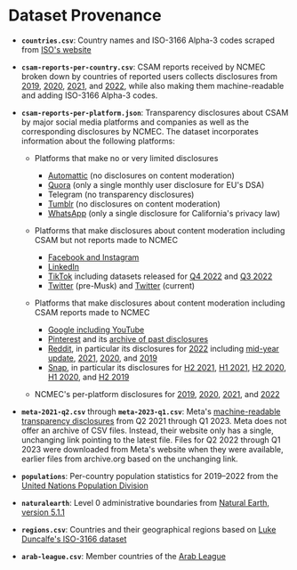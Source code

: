 # Dataset Provenance

  * __`countries.csv`__: Country names and ISO-3166 Alpha-3 codes scraped from
    [ISO's website](https://www.iso.org/obp/ui/#search/code/)

  * __`csam-reports-per-country.csv`__: CSAM reports received by NCMEC broken
    down by countries of reported users collects disclosures from
    [2019](https://www.missingkids.org/content/dam/missingkids/pdfs/2019-cybertipline-reports-by-country.pdf),
    [2020](https://www.missingkids.org/content/dam/missingkids/pdfs/2020-reports-by-country.pdf),
    [2021](https://www.missingkids.org/content/dam/missingkids/pdfs/2021-reports-by-country.pdf),
    and
    [2022](https://www.missingkids.org/content/dam/missingkids/pdfs/2022-reports-by-country.pdf),
    while also making them machine-readable and adding ISO-3166 Alpha-3 codes.

  * __`csam-reports-per-platform.json`__: Transparency disclosures about CSAM by
    major social media platforms and companies as well as the corresponding
    disclosures by NCMEC. The dataset incorporates information about the
    following platforms:

      * Platforms that make no or very limited disclosures
          * [Automattic](https://transparency.automattic.com) (no disclosures on
            content moderation)
          * [Quora](https://help.quora.com/hc/en-us/articles/13294268051732-DSA-Transparency)
            (only a single monthly user disclosure for EU's DSA)
          * Telegram (no transparency disclosures)
          * [Tumblr](https://www.tumblr.com/transparency) (no disclosures on
            content moderation)
          * [WhatsApp](https://www.whatsapp.com/legal/california-privacy-notice/transparency-report/")
            (only a single disclosure for California's privacy law)

      * Platforms that make disclosures about content moderation including CSAM
        but not reports made to NCMEC
          * [Facebook and
            Instagram](https://transparency.fb.com/sr/community-standards/)
          * [LinkedIn](https://about.linkedin.com/transparency/community-report)
          * [TikTok](https://www.tiktok.com/transparency/en/community-guidelines-enforcement-2022-4/)
            including datasets released for [Q4
            2022](https://sf16-va.tiktokcdn.com/obj/eden-va2/nuvlojeh7ryht/Transparency_CGE_2022Q4/2022Q4_raw_data_cger_English.csv)
            and [Q3
            2022](https://sf16-va.tiktokcdn.com/obj/eden-va2/nuvlojeh7ryht/Transparency_CGE_2022Q3/English_CGE_2022Q3.xlsx)
          * [Twitter](https://transparency.twitter.com) (pre-Musk) and
            [Twitter](https://blog.twitter.com/en_us/topics/company/2023/an-update-on-twitter-transparency-reporting) (current)

      * Platforms that make disclosures about content moderation including CSAM
        reports made to NCMEC
          * [Google including
            YouTube](https://transparencyreport.google.com/child-sexual-abuse-material/)
          * [Pinterest](https://policy.pinterest.com/en/transparency-report) and
            its [archive of past
            disclosures](https://help.pinterest.com/en/guide/transparency-report-archive)
          * [Reddit](https://www.redditinc.com/policies/transparency), in
            particular its disclosures for
            [2022](https://www.redditinc.com/policies/2022-transparency-report)
            including [mid-year
            update](https://www.redditinc.com/policies/mid-year-transparency-report-2022-2),
            [2021](https://www.redditinc.com/policies/transparency-report-2021),
            [2020](https://www.redditinc.com/policies/transparency-report-2020),
            and
            [2019](https://www.redditinc.com/policies/transparency-report-2019-1)
          * [Snap](https://values.snap.com/privacy/transparency), in particular
            its disclosures for [H2
            2021](https://www.snap.com/en-US/privacy/transparency/2021-12-31),
            [H1
            2021](https://www.snap.com/en-US/privacy/transparency/2021-6-30),
            [H2
            2020](https://www.snap.com/en-US/privacy/transparency/2020-12-31),
            [H1
            2020](https://www.snap.com/en-US/privacy/transparency/2020-6-30),
            and [H2
            2019](https://www.snap.com/en-US/privacy/transparency/2019-12-31)

      * NCMEC's per-platform disclosures for
        [2019](https://www.missingkids.org/content/dam/missingkids/pdfs/2019-reports-by-esp.pdf),
        [2020](https://www.missingkids.org/content/dam/missingkids/pdfs/2020-reports-by-esp.pdf),
        [2021](https://www.missingkids.org/content/dam/missingkids/pdfs/2021-reports-by-esp.pdf),
        and
        [2022](https://www.missingkids.org/content/dam/missingkids/pdfs/2022-reports-by-esp.pdf)

  * __`meta-2021-q2.csv`__ through __`meta-2023-q1.csv`__: Meta's
    [machine-readable transparency
    disclosures](https://transparency.fb.com/sr/community-standards/) from Q2
    2021 through Q1 2023. Meta does not offer an archive of CSV files. Instead,
    their website only has a single, unchanging link pointing to the latest
    file. Files for Q2 2022 through Q1 2023 were downloaded from Meta's website
    when they were available, earlier files from archive.org based on the
    unchanging link.

  * __`populations`__: Per-country population statistics for 2019–2022 from the
    [United Nations Population
    Division](https://population.un.org/dataportal/data/indicators/49/locations/4,8,12,16,20,24,660,28,32,51,533,36,40,31,44,48,50,52,112,56,84,204,60,64,68,535,70,72,76,92,96,100,854,108,132,116,120,124,136,140,148,152,156,344,446,158,170,174,178,184,188,384,191,192,531,196,203,408,180,208,262,212,214,218,818,222,226,232,233,748,231,238,234,242,246,250,254,258,266,270,268,276,288,292,300,304,308,312,316,320,831,324,624,328,332,336,340,348,352,356,360,364,368,372,833,376,380,388,392,832,400,398,404,296,412,414,417,418,428,422,426,430,434,438,440,442,450,454,458,462,466,470,584,474,478,480,175,484,583,492,496,499,500,504,508,104,516,520,524,528,540,554,558,562,566,570,807,580,578,512,586,585,591,598,600,604,608,616,620,630,634,410,498,638,642,643,646,652,654,659,662,663,666,670,882,674,678,682,686,688,690,694,702,534,703,705,90,706,710,728,724,144,275,729,740,752,756,760,762,764,626,768,772,776,780,788,792,795,796,798,800,804,784,826,834,840,850,858,860,548,862,704,876,732,887,894,716/start/2019/end/2022/table/pivotbylocation)

  * __`naturalearth`__: Level 0 administrative boundaries from [Natural Earth,
    version
    5.1.1](https://www.naturalearthdata.com/downloads/110m-cultural-vectors/)

  * __`regions.csv`__: Countries and their geographical regions based on [Luke
    Duncalfe's ISO-3166
    dataset](https://github.com/lukes/ISO-3166-Countries-with-Regional-Codes)

  * __`arab-league.csv`__: Member countries of the [Arab
    League](https://en.wikipedia.org/wiki/Arab_League)
